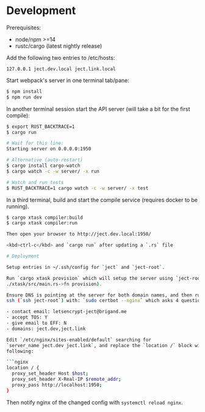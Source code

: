 # Development

Prerequisites:

- node/npm >=14
- rustc/cargo (latest nightly release)

Add the following two entries to /etc/hosts:

```
127.0.0.1 ject.dev.local ject.link.local
```

Start webpack's server in one terminal tab/pane:

```sh
$ npm install
$ npm run dev
```

In another terminal session start the API server (will take a bit for the first
compile):

```sh
$ export RUST_BACKTRACE=1
$ cargo run

# Wait for this line:
Starting server on 0.0.0.0:1950

# Alternative (auto-restart)
$ cargo install cargo-watch
$ cargo watch -c -w server/ -x run

# Watch and run tests
$ RUST_BACKTRACE=1 cargo watch -c -w server/ -x test
```

In a third terminal, build and start the compile service (requires docker to be
running).

````sh
$ cargo xtask compiler:build
$ cargo xtask compiler:run

Then open your browser to http://ject.dev.local:1950/

<kbd>ctrl-c</kbd> and `cargo run` after updating a `.rs` file

# Deployment

Setup entries in ~/.ssh/config for `ject` and `ject-root`.

Run `cargo xtask provision` which will setup the server using `ject-root` (see
./xtask/src/main.rs->fn provision).

Ensure DNS is pointing at the server for both domain names, and then run certbot over
ssh (`ssh ject-root`) with: `sudo certbot --nginx` which asks 4 questions:

- contact email: letsencrypt-ject@brigand.me
- accept TOS: Y
- give email to EFF: N
- domains: ject.dev,ject.link

Edit `/etc/nginx/sites-enabled/default` searching for
`server_name ject.dev ject.link`, and replace the `location /` block with the
following:

```nginx
location / {
  proxy_set_header Host $host;
  proxy_set_header X-Real-IP $remote_addr;
  proxy_pass http://localhost:1950;
}
````

Then notify nginx of the changed config with `systemctl reload nginx`.
